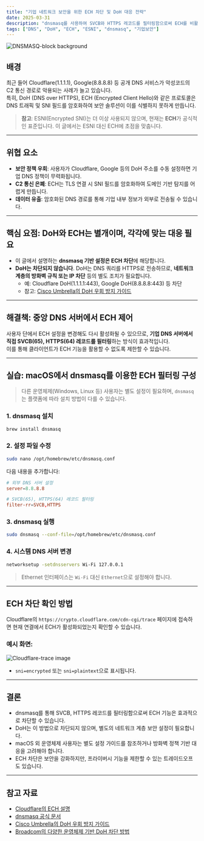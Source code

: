 ```yaml
---
title: "기업 네트워크 보안을 위한 ECH 차단 및 DoH 대응 전략"
date: 2025-03-31
description: "dnsmasq를 사용하여 SVCB와 HTTPS 레코드를 필터링함으로써 ECH를 비활성화하고 중앙 DNS 정책을 적용하는 실습 가이드. DoH 차단은 별도의 네트워크 정책이 필요함을 함께 안내합니다."
tags: ["DNS", "DoH", "ECH", "ESNI", "dnsmasq", "기업보안"]
---
```


![DNSMASQ-block background](/images/post/dnsmasq-ech-doh-block.png)

## 배경

최근 들어 Cloudflare(1.1.1.1), Google(8.8.8.8) 등 공개 DNS 서비스가 악성코드의 C2 통신 경로로 악용되는 사례가 늘고 있습니다.  
특히, DoH (DNS over HTTPS), ECH (Encrypted Client Hello)와 같은 프로토콜은 DNS 트래픽 및 SNI 필드를 암호화하여 보안 솔루션이 이를 식별하지 못하게 만듭니다.

> **참고**: ESNI(Encrypted SNI)는 더 이상 사용되지 않으며, 현재는 **ECH**가 공식적인 표준입니다. 이 글에서는 ESNI 대신 ECH에 초점을 맞춥니다.

---

## 위협 요소

- **보안 정책 우회**: 사용자가 Cloudflare, Google 등의 DoH 주소를 수동 설정하면 기업 DNS 정책이 무력화됩니다.  
- **C2 통신 은폐**: ECH는 TLS 연결 시 SNI 필드를 암호화하여 도메인 기반 탐지를 어렵게 만듭니다.  
- **데이터 유출**: 암호화된 DNS 경로를 통해 기업 내부 정보가 외부로 전송될 수 있습니다.

---

## 핵심 요점: DoH와 ECH는 별개이며, 각각에 맞는 대응 필요

- 이 글에서 설명하는 **dnsmasq 기반 설정은 ECH 차단**에 해당합니다.
- **DoH는 차단되지 않습니다**. DoH는 DNS 쿼리를 HTTPS로 전송하므로, **네트워크 계층의 방화벽 규칙 또는 IP 차단** 등의 별도 조치가 필요합니다.
  - 예: Cloudflare DoH(1.1.1.1:443), Google DoH(8.8.8.8:443) 등 차단
  - 참고: [Cisco Umbrella의 DoH 우회 방지 가이드](https://support.umbrella.com/hc/en-us/articles/230904088-How-to-Prevent-Users-from-Circumventing-Cisco-Umbrella-with-Firewall-Rules)

---

## 해결책: 중앙 DNS 서버에서 ECH 제어

사용자 단에서 ECH 설정을 변경해도 다시 활성화될 수 있으므로, **기업 DNS 서버에서 직접 SVCB(65), HTTPS(64) 레코드를 필터링**하는 방식이 효과적입니다.  
이를 통해 클라이언트가 ECH 기능을 활용할 수 없도록 제한할 수 있습니다.

---

## 실습: macOS에서 dnsmasq를 이용한 ECH 필터링 구성

> 다른 운영체제(Windows, Linux 등) 사용자는 별도 설정이 필요하며, `dnsmasq`는 플랫폼에 따라 설치 방법이 다를 수 있습니다.

### 1. dnsmasq 설치

```bash
brew install dnsmasq
```

### 2. 설정 파일 수정

```bash
sudo nano /opt/homebrew/etc/dnsmasq.conf
```

다음 내용을 추가합니다:

```conf
# 외부 DNS 서버 설정
server=8.8.8.8

# SVCB(65), HTTPS(64) 레코드 필터링
filter-rr=SVCB,HTTPS
```

### 3. dnsmasq 실행

```bash
sudo dnsmasq --conf-file=/opt/homebrew/etc/dnsmasq.conf
```

### 4. 시스템 DNS 서버 변경

```bash
networksetup -setdnsservers Wi-Fi 127.0.0.1
```

> Ethernet 인터페이스는 `Wi-Fi` 대신 `Ethernet`으로 설정해야 합니다.

---

## ECH 차단 확인 방법

Cloudflare의 `https://crypto.cloudflare.com/cdn-cgi/trace` 페이지에 접속하면 현재 연결에서 ECH가 활성화되었는지 확인할 수 있습니다.

### 예시 화면:
![Cloudflare-trace image](/images/post/crypto.cloudflare.com-cdn-cgi-trace.jpeg)

- `sni=encrypted` 또는 `sni=plaintext`으로 표시됩니다.

---

## 결론

- dnsmasq를 통해 SVCB, HTTPS 레코드를 필터링함으로써 ECH 기능은 효과적으로 차단할 수 있습니다.
- DoH는 이 방법으로 차단되지 않으며, 별도의 네트워크 계층 보안 설정이 필요합니다.
- macOS 외 운영체제 사용자는 별도 설정 가이드를 참조하거나 방화벽 정책 기반 대응을 고려해야 합니다.
- ECH 차단은 보안을 강화하지만, 프라이버시 기능을 제한할 수 있는 트레이드오프도 있습니다.

---

## 참고 자료

- [Cloudflare의 ECH 설명](https://blog.cloudflare.com/encrypted-client-hello/)
- [dnsmasq 공식 문서](http://www.thekelleys.org.uk/dnsmasq/doc.html)
- [Cisco Umbrella의 DoH 우회 방지 가이드](https://support.umbrella.com/hc/en-us/articles/230904088-How-to-Prevent-Users-from-Circumventing-Cisco-Umbrella-with-Firewall-Rules)
- [Broadcom의 다양한 운영체제 기반 DoH 차단 방법](https://knowledge.broadcom.com/external/article/369322/how-to-block-dns-over-https-doh-traffic.html)
